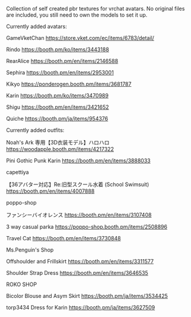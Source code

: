 Collection of self created pbr textures for vrchat avatars.
No original files are included, you still need to own the models to set it up.

Currently added avatars:

GameVketChan
https://store.vket.com/ec/items/6783/detail/

Rindo
https://booth.pm/ko/items/3443188

RearAlice
https://booth.pm/en/items/2146588

Sephira
https://booth.pm/en/items/2953001

Kikyo
https://ponderogen.booth.pm/items/3681787

Karin
https://booth.pm/ko/items/3470989

Shigu
https://booth.pm/en/items/3421652

Quiche
https://booth.pm/ja/items/954376

Currently added outfits:

Noah's Ark
専用【3D衣装モデル】ハロハロ
https://woodapple.booth.pm/items/4217322

Pini
Gothic Punk Karin
https://booth.pm/en/items/3888033

capettiya

【36アバター対応】Re:旧型スクール水着
(School Swimsuit)
https://booth.pm/en/items/4007888

poppo-shop

ファンシーバイオレンス
https://booth.pm/en/items/3107408

3 way casual parka
https://poppo-shop.booth.pm/items/2508896

Travel Cat
https://booth.pm/en/items/3730848

Ms.Penguin's Shop

Offshoulder and Frillskirt
https://booth.pm/en/items/3311577

Shoulder Strap Dress
https://booth.pm/en/items/3646535

ROKO SHOP

Bicolor Blouse and Asym Skirt
https://booth.pm/ja/items/3534425

torp3434
Dress for Karin
https://booth.pm/ja/items/3627509
